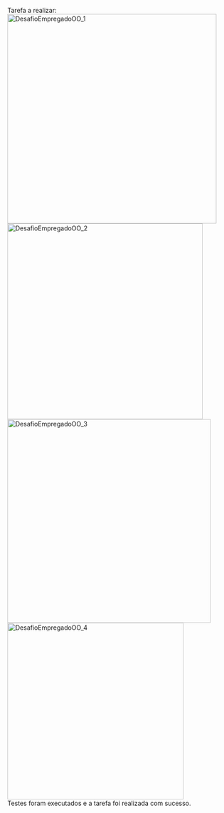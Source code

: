 Tarefa a realizar:  
<img width="470" alt="DesafioEmpregadoOO_1" src="https://github.com/AyrtonFrugoni/Desafio-EmpregadosOO/assets/111124974/61fea475-f1ec-4ed3-944f-c23d30f530d7">  
<img width="439" alt="DesafioEmpregadoOO_2" src="https://github.com/AyrtonFrugoni/Desafio-EmpregadosOO/assets/111124974/41f80d45-e9bf-40d2-9ce7-cc17b67ae910">  
<img width="457" alt="DesafioEmpregadoOO_3" src="https://github.com/AyrtonFrugoni/Desafio-EmpregadosOO/assets/111124974/ca9709c7-9a1a-4168-ba30-1b2aad6f947d">    
<img width="396" alt="DesafioEmpregadoOO_4" src="https://github.com/AyrtonFrugoni/Desafio-EmpregadosOO/assets/111124974/e8d6ffb1-6aa5-4dfb-bd6d-ce0b16c1ae81">        
Testes foram executados e a tarefa foi realizada com sucesso.
